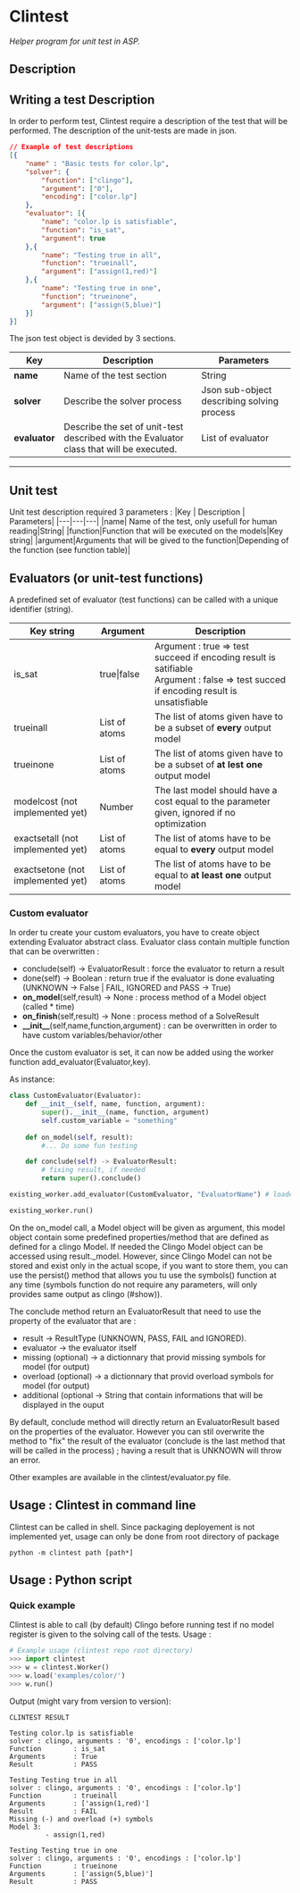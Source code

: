 # Clintest 
*Helper program for unit test in ASP.*
## Description


## Writing a test Description
In order to perform test, Clintest require a description of the test that will be performed. The description of the unit-tests are made in json.
```json
// Example of test descriptions
[{
    "name" : "Basic tests for color.lp",
    "solver": {
        "function": ["clingo"],
        "argument": ["0"],
        "encoding": ["color.lp"]
    },
    "evaluator": [{
        "name": "color.lp is satisfiable",
        "function": "is_sat",
        "argument": true
    },{
        "name": "Testing true in all",
        "function": "trueinall",
        "argument": ["assign(1,red)"]
    },{
        "name": "Testing true in one",
        "function": "trueinone",
        "argument": ["assign(5,blue)"]
    }]
}]

```

The json test object is devided by 3 sections.

|Key | Description| Parameters|
|-------|---------|---|
|**name** | Name of the test section | String |
|**solver** | Describe the solver process | Json sub-object describing solving process| 
|**evaluator** | Describe the set of unit-test described with the Evaluator class that will be executed.| List of evaluator|
---


## Unit test
Unit test description required 3 parameters :
|Key | Description | Parameters|
|---|---|---|
|name| Name of the test, only usefull for human reading|String|
|function|Function that will be executed on the models|Key string|
|argument|Arguments that will be gived to the function|Depending of the function (see function table)|

## Evaluators (or unit-test functions)
A predefined set of evaluator (test functions) can be called with a unique identifier (string).

|Key string|Argument|Description|
|----------|---------|-----------|
|is_sat       |true\|false| Argument : true => test succeed if encoding result is satifiable <br>Argument : false => test succed if encoding result is unsatisfiable|
|trueinall|List of atoms|The list of atoms given have to be a subset of **every** output model|
|trueinone|List of atoms|The list of atoms given have to be a subset of **at lest one** output model|
|modelcost (not implemented yet) |Number| The last model should have a cost equal to the parameter given, ignored if no optimization|
|exactsetall (not implemented yet)|List of atoms|The list of atoms have to be equal to  **every** output model|
|exactsetone (not implemented yet)|List of atoms|The list of atoms have to be equal to  **at least one** output model|


### Custom evaluator
In order tu create your custom evaluators, you have to create object extending Evaluator abstract class.
Evaluator class contain multiple function that can be overwritten :
 - conclude(self) -> EvaluatorResult : force the evaluator to return a result
 - done(self) -> Boolean : return true if the evaluator is done evaluating (UNKNOWN -> False | FAIL, IGNORED and PASS -> True)
 - **on_model**(self,result) -> None : process method of a Model object (called * time)
 - **on_finish**(self,result) -> None : process method of a SolveResult
 - **\_\_init__**(self,name,function,argument) : can be overwritten in order to have custom variables/behavior/other

Once the custom evaluator is set, it can now be added using the worker function add_evaluator(Evaluator,key).

As instance:
```python
class CustomEvaluator(Evaluator):
    def __init__(self, name, function, argument):
        super().__init__(name, function, argument)
        self.custom_variable = "something"
        
    def on_model(self, result):
        #... Do some fun testing

    def conclude(self) -> EvaluatorResult:
        # fixing result, if needed
        return super().conclude()

existing_worker.add_evaluator(CustomEvaluator, "EvaluatorName") # loaded json test object can now use the "EvaluatorName" key to call the evaluator

existing_worker.run() 
```

On the on_model call, a Model object will be given as argument, this model object contain some predefined properties/method that are defined as defined for a clingo Model. If needed the Clingo Model object can be accessed using result._model. However, since Clingo Model can not be stored and exist only in the actual scope, if you want to store them, you can use the persist() method that allows you tu use the symbols() function at any time (symbols function do not require any parameters, will only provides same output as clingo (#show)).

The conclude method return an EvaluatorResult that need to use the property of the evaluator that are :
- result -> ResultType (UNKNOWN, PASS, FAIL and IGNORED).
- evaluator ->  the evaluator itself
- missing (optional) -> a dictionnary that provid missing symbols for model (for output)
- overload (optional) -> a dictionnary that provid overload symbols for model (for output)
- additional (optional -> String that contain informations that will be displayed in the ouput

By default, conclude method will directly return an EvaluatorResult based on the properties of the evaluator. However you can stil overwrite the method to "fix" the result of the evaluator (conclude is the last method that will be called in the process) ; having a result that is UNKNOWN will throw an error.


Other examples are available in the clintest/evaluator.py file.


## Usage : Clintest in command line
Clintest can be called in shell. Since packaging deployement is not implemented yet, usage can only be done from root directory of package

```commandline
python -m clintest path [path*] 
```

## Usage : Python script
### Quick example
Clintest is able to call (by default) Clingo before running test if no model register is given to the solving call of the tests.
Usage :

```python
# Example usage (clintest repo root directory)
>>> import clintest
>>> w = clintest.Worker()
>>> w.load('examples/color/')
>>> w.run()
```
Output (might vary from version to version):
```console
CLINTEST RESULT

Testing color.lp is satisfiable
solver : clingo, arguments : '0', encodings : ['color.lp']
Function        : is_sat
Arguments       : True
Result          : PASS

Testing Testing true in all
solver : clingo, arguments : '0', encodings : ['color.lp']
Function        : trueinall
Arguments       : ['assign(1,red)']
Result          : FAIL
Missing (-) and overload (+) symbols
Model 3:
         - assign(1,red)

Testing Testing true in one
solver : clingo, arguments : '0', encodings : ['color.lp']
Function        : trueinone
Arguments       : ['assign(5,blue)']
Result          : PASS
```





